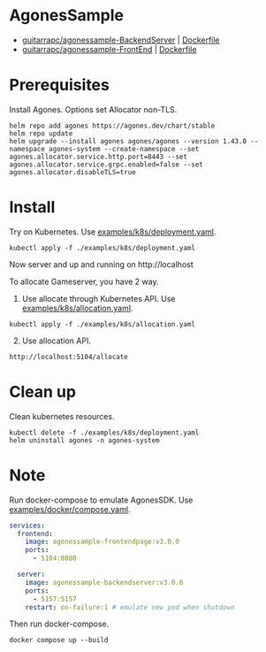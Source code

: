 # AgonesSample

* [guitarrapc/agonessample-BackendServer](https://hub.docker.com/r/guitarrapc/agonessample-BackendServer) | [Dockerfile](https://github.com/guitarrapc/AgonesSample/blob/main/src/BackendServer/Dockerfile)
* [guitarrapc/agonessample-FrontEnd](https://hub.docker.com/r/guitarrapc/agonessample-FrontEnd) | [Dockerfile](https://github.com/guitarrapc/AgonesSample/blob/main/src/FrontEnd/Dockerfile)

# Prerequisites

Install Agones. Options set Allocator non-TLS.

```shell
helm repo add agones https://agones.dev/chart/stable
helm repo update
helm upgrade --install agones agones/agones --version 1.43.0 --namespace agones-system --create-namespace --set agones.allocator.service.http.port=8443 --set agones.allocator.service.grpc.enabled=false --set agones.allocator.disableTLS=true
```

# Install

Try on Kubernetes. Use [examples/k8s/deployment.yaml](https://github.com/guitarrapc/AgonesSample/blob/main/examples/k8s/deployment.yaml).

```shell
kubectl apply -f ./examples/k8s/deployment.yaml
```

Now server and up and running on http://localhost

To allocate Gameserver, you have 2 way.

1. Use allocate through Kubernetes API. Use [examples/k8s/allocation.yaml](https://github.com/guitarrapc/AgonesSample/blob/main/examples/k8s/allocation.yaml).

```shell
kubectl apply -f ./examples/k8s/allocation.yaml
```

2. Use allocation API.

```shell
http://localhost:5104/allocate
```

# Clean up

Clean kubernetes resources.

```shell
kubectl delete -f ./examples/k8s/deployment.yaml
helm uninstall agones -n agones-system
```

# Note

Run docker-compose to emulate AgonesSDK. Use [examples/docker/compose.yaml](https://github.com/guitarrapc/AgonesSample/blob/main/examples/docker/compose.yaml).

```yaml
services:
  frontend:
    image: agonessample-frontendpage:v3.0.0
    ports:
      - 5104:8080

  server:
    image: agonessample-backendserver:v3.0.0
    ports:
      - 5157:5157
    restart: on-failure:1 # emulate new pod when shutdown
```

Then run docker-compose.

```shell
docker compose up --build
```
